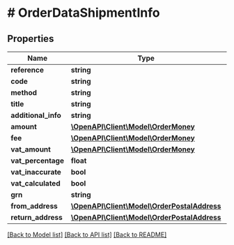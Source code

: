 # # OrderDataShipmentInfo


## Properties 


Name | Type | Description | Notes
------------ | ------------- | ------------- | -------------
**reference**| **string** |   |
**code**| **string** |   |
**method**| **string** |   | [optional]
**title**| **string** |   | [optional]
**additional_info**| **string** |   | [optional]
**amount**| [**\OpenAPI\Client\Model\OrderMoney**](OrderMoney.md) |   |
**fee**| [**\OpenAPI\Client\Model\OrderMoney**](OrderMoney.md) |   | [optional]
**vat_amount**| [**\OpenAPI\Client\Model\OrderMoney**](OrderMoney.md) |   | [optional]
**vat_percentage**| **float** |   | [optional]
**vat_inaccurate**| **bool** |   | [optional]
**vat_calculated**| **bool** |   | [optional]
**grn**| **string** |   | [optional]
**from_address**| [**\OpenAPI\Client\Model\OrderPostalAddress**](OrderPostalAddress.md) |   | [optional]
**return_address**| [**\OpenAPI\Client\Model\OrderPostalAddress**](OrderPostalAddress.md) |   | [optional]


[[Back to Model list]](../../README.md#models) [[Back to API list]](../../README.md#endpoints) [[Back to README]](../../README.md)


